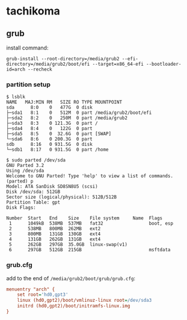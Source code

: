 # tachikoma

## grub

install command:

`grub-install --root-directory=/media/grub2
--efi-directory=/media/grub2/boot/efi --target=x86_64-efi --bootloader-id=arch
--recheck`

### partition setup

```
$ lsblk
NAME   MAJ:MIN RM   SIZE RO TYPE MOUNTPOINT
sda      8:0    0   477G  0 disk
├─sda1   8:1    0   512M  0 part /media/grub2/boot/efi
├─sda2   8:2    0   250M  0 part /media/grub2
├─sda3   8:3    0 121.3G  0 part /
├─sda4   8:4    0   122G  0 part
├─sda5   8:5    0  32.6G  0 part [SWAP]
└─sda6   8:6    0 200.3G  0 part
sdb      8:16   0 931.5G  0 disk
└─sdb1   8:17   0 931.5G  0 part /home
```

```
$ sudo parted /dev/sda
GNU Parted 3.2
Using /dev/sda
Welcome to GNU Parted! Type 'help' to view a list of commands.
(parted) p
Model: ATA SanDisk SD8SN8U5 (scsi)
Disk /dev/sda: 512GB
Sector size (logical/physical): 512B/512B
Partition Table: gpt
Disk Flags:

Number  Start   End    Size    File system     Name  Flags
 1      1049kB  538MB  537MB   fat32                 boot, esp
 2      538MB   800MB  262MB   ext2
 3      800MB   131GB  130GB   ext4
 4      131GB   262GB  131GB   ext4
 5      262GB   297GB  35.0GB  linux-swap(v1)
 6      297GB   512GB  215GB                         msftdata
```

### grub.cfg

add to the end of `/media/grub2/boot/grub/grub.cfg`:

```grub.cfg
menuentry "arch" {
	set root='hd0,gpt3'
	linux (hd0,gpt2)/boot/vmlinuz-linux root=/dev/sda3
	initrd (hd0,gpt2)/boot/initramfs-linux.img
}
```

